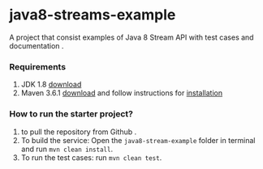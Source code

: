 # java8-streams-example

A project that consist examples of Java 8 Stream API with test cases and documentation .

### Requirements
1. JDK 1.8 [download](https://www.oracle.com/java/technologies/javase-jdk8-downloads.html)
1. Maven 3.6.1 [download](https://maven.apache.org/download.cgi) and follow instructions for [installation](https://maven.apache.org/install.html)

### How to run the starter project?
1. to pull the repository from Github .
1. To build the service: Open the `java8-stream-example` folder in terminal and run `mvn clean install`.
1. To run the test cases: run `mvn clean test`.
